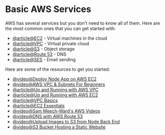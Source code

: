 # Basic AWS Services

AWS has several services but you don't need to know all of them. Here are the most common ones that you can get started with:

- [@article@EC2](https://aws.amazon.com/ec2/) - Virtual machines in the cloud
- [@article@VPC](https://aws.amazon.com/vpc/) - Virtual private cloud
- [@article@S3](https://aws.amazon.com/s3/) - Object storage
- [@article@Route 53](https://aws.amazon.com/route53/) - DNS
- [@article@SES](https://aws.amazon.com/ses/) - Email sending

Here are some of the resources to get you started:

- [@video@Deploy Node App on AWS EC2](https://youtu.be/oHAQ3TzUTro)
- [@video@AWS VPC & Subnets For Beginners](https://youtu.be/TUTqYEZZUdc)
- [@article@Up and Running with AWS VPC](https://cs.fyi/guide/up-and-running-with-aws-vpc)
- [@article@Up and Running with AWS EC2](https://cs.fyi/guide/up-and-running-with-aws-ec2)
- [@article@VPC Basics](https://cloudcasts.io/course/vpc-basics)
- [@article@EC2 Essentials](https://cloudcasts.io/course/ec2-essentials)
- [@video@Sam Meech-Ward's AWS Videos](https://www.youtube.com/playlist?list=PL0X6fGhFFNTcU-_MCPe9dkH6sqmgfhy_M)
- [@video@DNS with AWS Route 53](https://www.youtube.com/watch?v=yRIY7BJohfo)
- [@video@Upload Images to S3 from Node Back End](https://www.youtube.com/watch?v=NZElg91l_ms)
- [@video@S3 Bucket Hosting a Static Website](https://www.youtube.com/watch?v=RoY3ekCCxKc&list=PL0X6fGhFFNTcU-_MCPe9dkH6sqmgfhy_M)
